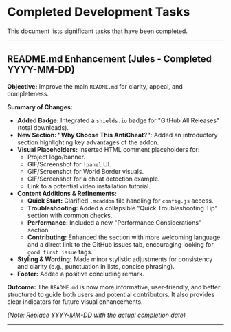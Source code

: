 # Completed Development Tasks

This document lists significant tasks that have been completed.

---

## README.md Enhancement (Jules - Completed YYYY-MM-DD)

**Objective:** Improve the main `README.md` for clarity, appeal, and completeness.

**Summary of Changes:**
*   **Added Badge:** Integrated a `shields.io` badge for "GitHub All Releases" (total downloads).
*   **New Section: "Why Choose This AntiCheat?"**: Added an introductory section highlighting key advantages of the addon.
*   **Visual Placeholders:** Inserted HTML comment placeholders for:
    *   Project logo/banner.
    *   GIF/Screenshot for `!panel` UI.
    *   GIF/Screenshot for World Border visuals.
    *   GIF/Screenshot for a cheat detection example.
    *   Link to a potential video installation tutorial.
*   **Content Additions & Refinements:**
    *   **Quick Start:** Clarified `.mcaddon` file handling for `config.js` access.
    *   **Troubleshooting:** Added a collapsible "Quick Troubleshooting Tip" section with common checks.
    *   **Performance:** Included a new "Performance Considerations" section.
    *   **Contributing:** Enhanced the section with more welcoming language and a direct link to the GitHub issues tab, encouraging looking for `good first issue` tags.
*   **Styling & Wording:** Made minor stylistic adjustments for consistency and clarity (e.g., punctuation in lists, concise phrasing).
*   **Footer:** Added a positive concluding remark.

**Outcome:** The `README.md` is now more informative, user-friendly, and better structured to guide both users and potential contributors. It also provides clear indicators for future visual enhancements.

*(Note: Replace YYYY-MM-DD with the actual completion date)*

---

